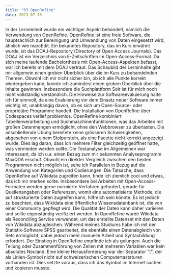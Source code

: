 ```yaml
---
title: "03 OpenRefine"
date: 2023-07-15
---
```

In der Lerneinheit wurde ein wichtiger Aspekt behandelt, nämlich die Verwendung von OpenRefine. OpenRefine ist eine freie Software, die hauptsächlich zur Bereinigung und Umwandlung von Daten eingesetzt wird, ähnlich wie marcEdit. Ein bekanntes Repository, das im Kurs erwähnt wurde, ist das DOAJ-Repository (Directory of Open Access Journals). Das DOAJ ist ein Verzeichnis von E-Zeitschriften im Open-Access-Format. Da sich meine laufende Bachelorthesis mit Open-Access-Aspekten befasst, war ich bereits mit dem DOAJ vertraut. Das Schaubild der Lerninhalte gibt mir allgemein einen groben Überblick über die im Kurs zu behandelnden Themen. Obwohl ich mir nicht sicher bin, ob ich alle Punkte korrekt wiedergeben kann, konnte ich zumindest einen groben Überblick über die Inhalte gewinnen. Insbesondere die Suchplattform Solr ist für mich noch nicht vollständig verständlich. Die Hinweise zur Softwareevaluierung halte ich für sinnvoll, da eine Evaluierung vor dem Einsatz neuer Software immer wichtig ist, unabhängig davon, ob es sich um Open-Source- oder proprietäre Programme handelt. Die Installation von OpenRefine über Codespaces verlief problemlos. OpenRefine kombiniert Tabellenverarbeitung und Suchmaschinenfunktionen, was das Arbeiten mit großen Datenmengen ermöglicht, ohne den Webbrowser zu überlasten. Die anschließende Übung bereitete keine grösseren Schwierigkeiten, abgesehen von einem Stolperstein, als eine Facette nicht korrekt angezeigt wurde. Dies lag daran, dass ich mehrere Filter gleichzeitig geöffnet hatte, was vermieden werden sollte. Die Textanalyse im Allgemeinen war interessant, da ich u.a. einen Bezug zum mir bekannten Analyseprogramm MaxQDA erschuf. Obwohl ein direkter Vergleich zwischen den beiden Programmen nicht möglich ist, sehe ich Parallelen in Bezug auf die Anwendung von Kategorien und Codierungen. Die Tatsache, dass OpenRefine auf Wikidata zugreifen kann, finde ich ziemlich cool und etwas, das ich mir merken sollte. Insbesondere bei Arbeiten mit Open-Access-Formaten werden gerne normierte Verfahren gefordert, gerade für Quellenangaben oder Referenzen, womit eine automatisierte Methode, die auf strukturierte Daten zugreifen kann, hilfreich sein könnte. Es ist jedoch zu beachten, dass Wikidata eine öffentliche Wissensdatenbank ist, die von einer Community gepflegt wird. Die Qualität der Daten kann daher variieren und sollte eigenständig verifiziert werden. In OpenRefine wurde Wikidata als Reconciling Service verwendet, um das erstellte Datenset mit den Daten von Wikidata abzugleichen. Während meines Studiums habe ich mit der Statistik-Software SPSS gearbeitet, die ebenfalls einen Datenabgleich von Sets ermöglicht, dabei jedoch mehr manuelle Arbeit und Syntaxbildung erfordert. Der Einstieg in OpenRefine empfinde ich als gelungen. Auch die Teilung oder Zusammenführung von Zellen mit mehreren Variablen war kein absolutes Neuland. Eine kleine Herausforderung war der Separator "|", der als Linien-Symbol nicht auf schweizerischen Computertastaturen vorhanden ist. Dies setzte voraus, dass ich das Symbol im Internet suchen und kopieren musste.
